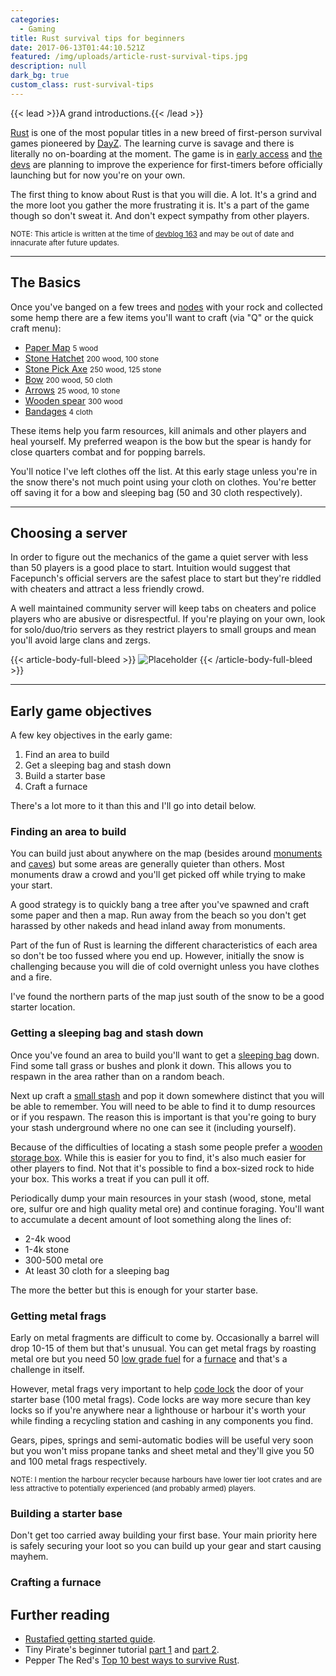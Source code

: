 ```yaml
---
categories:
  - Gaming
title: Rust survival tips for beginners
date: 2017-06-13T01:44:10.521Z
featured: /img/uploads/article-rust-survival-tips.jpg
description: null
dark_bg: true
custom_class: rust-survival-tips
---
```

{{< lead >}}A grand introductions.{{< /lead >}}

[Rust](http://rust.facepunch.com/) is one of the most popular titles in a new breed of first-person survival games pioneered by [DayZ](https://www.bistudio.com/games/dayz). The learning curve is savage and there is literally no on-boarding at the moment. The game is in [early access](https://en.wikipedia.org/wiki/Early_access) and [the devs](http://www.facepunchstudios.com/) are planning to improve the experience for first-timers before officially launching but for now you're on your own. 

The first thing to know about Rust is that you will die. A lot. It's a grind and the more loot you gather the more frustrating it is. It's a part of the game though so don't sweat it. And don't expect sympathy from other players.

<small>NOTE: This article is written at the time of [devblog 163](http://rust.facepunch.com/blog/devblog-163/) and may be out of date and innacurate after future updates.</small>

---

## The Basics

Once you've banged on a few trees and [nodes](http://rust.wikia.com/wiki/Rocks) with your rock and collected some hemp there are a few items you'll want to craft (via "Q" or the quick craft menu):

- [Paper Map](http://rust.wikia.com/wiki/Paper_Map) <small>5 wood</small>
- [Stone Hatchet](http://rust.wikia.com/wiki/Stone_Hatchet) <small>200 wood, 100 stone</small>
- [Stone Pick Axe](http://rust.wikia.com/wiki/Stone_Pick_Axe) <small>250 wood, 125 stone</small>
- [Bow](http://rust.wikia.com/wiki/Hunting_Bow) <small>200 wood, 50 cloth</small>
- [Arrows](http://rust.wikia.com/wiki/Wooden_Arrow) <small>25 wood, 10 stone</small>
- [Wooden spear](http://rust.wikia.com/wiki/Wooden_Spear) <small>300 wood</small>
- [Bandages](http://rust.wikia.com/wiki/Bandage) <small>4 cloth</small>

These items help you farm resources, kill animals and other players and heal yourself. My preferred weapon is the bow but the spear is handy for close quarters combat and for popping barrels.

You'll notice I've left clothes off the list. At this early stage unless you're in the snow there's not much point using your cloth on clothes. You're better off saving it for a bow and sleeping bag (50 and 30 cloth respectively).

---

## Choosing a server

In order to figure out the mechanics of the game a quiet server with less than 50 players is a good place to start. Intuition would suggest that Facepunch's official servers are the safest place to start but they're riddled with cheaters and attract a less friendly crowd. 

A well maintained community server will keep tabs on cheaters and police players who are abusive or disrespectful. If you're playing on your own, look for solo/duo/trio servers as they restrict players to small groups and mean you'll avoid large clans and zergs.


{{< article-body-full-bleed >}}
![Placeholder](http:\/\/via.placeholder.com\/350x50)
{{< /article-body-full-bleed >}}

---

## Early game objectives

A few key objectives in the early game:

1. Find an area to build
2. Get a sleeping bag and stash down
3. Build a starter base
4. Craft a furnace

There's a lot more to it than this and I'll go into detail below.


### Finding an area to build

You can build just about anywhere on the map (besides around [monuments](http://rust.wikia.com/wiki/Category:Monuments) and [caves](http://rust.wikia.com/wiki/Cave)) but some areas are generally quieter than others. Most monuments draw a crowd and you'll get picked off while trying to make your start.

A good strategy is to quickly bang a tree after you've spawned and craft some paper and then a map. Run away from the beach so you don't get harassed by other nakeds and head inland away from monuments. 

Part of the fun of Rust is learning the different characteristics of each area so don't be too fussed where you end up. However, initially the snow is challenging because you will die of cold overnight unless you have clothes and a fire.

I've found the northern parts of the map just south of the snow to be a good starter location.


### Getting a sleeping bag and stash down

Once you've found an area to build you'll want to get a [sleeping bag](http://rust.wikia.com/wiki/Sleeping_Bag) down. Find some tall grass or bushes and plonk it down. This allows you to respawn in the area rather than on a random beach. 

Next up craft a [small stash](http://rust.wikia.com/wiki/Small_Stash) and pop it down somewhere distinct that you will be able to remember. You will need to be able to find it to dump resources or if you respawn. The reason this is important is that you're going to bury your stash underground where no one can see it (including yourself). 

Because of the difficulties of locating a stash some people prefer a [wooden storage box](http://rust.wikia.com/wiki/Wood_Storage_Box). While this is easier for you to find, it's also much easier for other players to find. Not that it's possible to find a box-sized rock to hide your box. This works a treat if you can pull it off.

Periodically dump your main resources in your stash (wood, stone, metal ore, sulfur ore and high quality metal ore) and continue foraging. You'll want to accumulate a decent amount of loot something along the lines of:

- 2-4k wood
- 1-4k stone
- 300-500 metal ore
- At least 30 cloth for a sleeping bag

The more the better but this is enough for your starter base.


### Getting metal frags

Early on metal fragments are difficult to come by. Occasionally a barrel will drop 10-15 of them but that's unusual. You can get metal frags by roasting metal ore but you need 50 [low grade fuel](http://rust.wikia.com/wiki/Low_Grade_Fuel) for a [furnace](http://rust.wikia.com/wiki/Furnace) and that's a challenge in itself. 

However, metal frags very important to help [code lock](http://rust.wikia.com/wiki/Code_Lock) the door of your starter base (100 metal frags). Code locks are way more secure than key locks so if you're anywhere near a lighthouse or harbour it's worth your while finding a recycling station and cashing in any components you find. 

Gears, pipes, springs and semi-automatic bodies will be useful very soon but you won't miss propane tanks and sheet metal and they'll give you 50 and 100 metal frags respectively.

<small>NOTE: I mention the harbour recycler because harbours have lower tier loot crates and are less attractive to potentially experienced (and probably armed) players.</small>


### Building a starter base

Don't get too carried away building your first base. Your main priority here is safely securing your loot so you can build up your gear and start causing mayhem.


### Crafting a furnace



## Further reading

- [Rustafied getting started guide](https://www.rustafied.com/getting-started-in-rust-experimental/).
- Tiny Pirate's beginner tutorial [part 1](https://www.youtube.com/watch?v=MeiYPVB4BEY) and [part 2](https://www.youtube.com/watch?v=FfC1gm9kya4).
- Pepper The Red's [Top 10 best ways to survive Rust](https://www.youtube.com/watch?v=pULXsgBP-YY&t=1s). 















